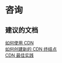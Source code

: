 <properties
    pageTitle="advisory"
    description="咨询"
    service="microsoft.cdn"
    resource="profiles"
    authors="aashu"
    displayOrder=""
    selfHelpType="generic"
    supportTopicIds="32452732"
    resourceTags=""
    productPesIds="15528"
    cloudEnvironments="public"
/>


# 咨询


## **建议的文档**
[如何使用 CDN](https://azure.microsoft.com/documentation/articles/cdn-how-to-use-cdn/)<br>
[如何创建新的 CDN 终结点](https://azure.microsoft.com/documentation/articles/cdn-create-new-endpoint/)<br>
[CDN 最佳实践](https://azure.microsoft.com/documentation/articles/best-practices-cdn/)



<!--HONumber=Jul16_HO4-->


